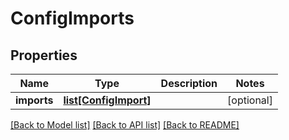 # ConfigImports

## Properties
Name | Type | Description | Notes
------------ | ------------- | ------------- | -------------
**imports** | [**list[ConfigImport]**](ConfigImport.md) |  | [optional] 

[[Back to Model list]](../README.md#documentation-for-models) [[Back to API list]](../README.md#documentation-for-api-endpoints) [[Back to README]](../README.md)


